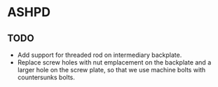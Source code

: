 # ASHPD

## TODO

* Add support for threaded rod on intermediary backplate.
* Replace screw holes with nut emplacement on the backplate and a larger hole on the screw plate, so that we use machine bolts with countersunks bolts.
